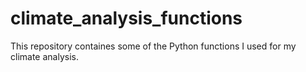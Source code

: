 # climate_analysis_functions
This repository containes some of the Python functions I used for my climate analysis.
